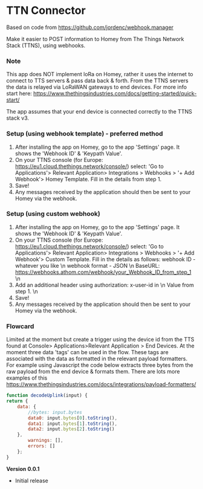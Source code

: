 # TTN Connector

Based on code from https://github.com/jordenc/webhook.manager

Make it easier to POST information to Homey from The Things Network Stack (TTNS), using webhooks.

### Note

This app does NOT implement loRa on Homey, rather it uses the internet to connect to TTS servers & pass data back & forth. From the TTNS servers the data is relayed via LoRaWAN gateways to end devices. For more info start here: https://www.thethingsindustries.com/docs/getting-started/quick-start/

The app assumes that your end device is connected correctly to the TTNS stack v3.

### Setup (using webhook template) - preferred method
1. After installing the app on Homey, go to the app 'Settings' page. It shows the 'Webhook ID' & 'Keypath Value'.
2. On your TTNS console (for Europe: https://eu1.cloud.thethings.network/console/) select: 'Go to Applications'> Relevant Application> Integrations > Webhooks > '+ Add Webhook'> Homey Template. Fill in the details from step 1.
3. Save!
4. Any messages received by the application should then be sent to your Homey via the webhook.


### Setup (using custom webhook) 
1. After installing the app on Homey, go to the app 'Settings' page. It shows the 'Webhook ID' & 'Keypath Value'.
2. On your TTNS console (for Europe: https://eu1.cloud.thethings.network/console/) select: 'Go to Applications'> Relevant Application> Integrations > Webhooks > '+ Add Webhook'> Custom Template. Fill in the details as follows:
    webhook ID - whatever you like \n
    webhook format - JSON \n
    BaseURL: https://webhooks.athom.com/webhook/your_Webhook_ID_from_step_1 \n
3. Add an additional header using authorization:
    x-user-id in \n
    Value from step 1. \n
4. Save!
4. Any messages received by the application should then be sent to your Homey via the webhook.

### Flowcard

Limited at the moment but create a trigger using the device id from the TTS found at Console> Applications>Relevant Application > End Devices. At the moment three data 'tags' can be used in the flow. These tags are associated with the data as formatted in the relevant payload formatters. For example using Javascript the code below extracts three bytes from the raw payload from the end device & formats them. There are lots more examples of this https://www.thethingsindustries.com/docs/integrations/payload-formatters/

```javascript
function decodeUplink(input) {
return {
    data: {
        //bytes: input.bytes
        data0: input.bytes[0].toString(),
        data1: input.bytes[1].toString(),
        data2: input.bytes[2].toString()
    },
        warnings: [],
        errors: []
    };
}
```


**Version 0.0.1**
- Initial release
